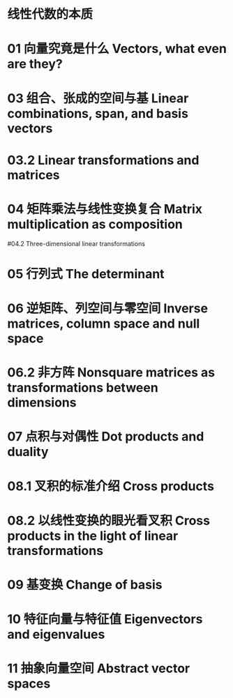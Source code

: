 # 线性代数的本质


# 01 向量究竟是什么 Vectors, what even are they?
 

# 03 组合、张成的空间与基 Linear combinations, span, and basis vectors


# 03.2 Linear transformations and matrices

# 04 矩阵乘法与线性变换复合 Matrix multiplication as composition


#04.2 Three-dimensional linear transformations

# 05 行列式 The determinant


# 06 逆矩阵、列空间与零空间 Inverse matrices, column space and null space

# 06.2 非方阵 Nonsquare matrices as transformations between dimensions


# 07 点积与对偶性 Dot products and duality

# 08.1 叉积的标准介绍 Cross products

# 08.2 以线性变换的眼光看叉积 Cross products in the light of linear transformations

# 09 基变换 Change of basis

# 10 特征向量与特征值 Eigenvectors and eigenvalues

# 11 抽象向量空间 Abstract vector spaces

